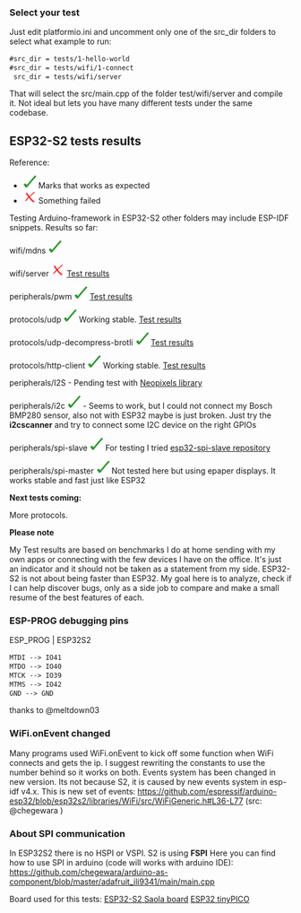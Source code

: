 ### Select your test

Just edit platformio.ini and uncomment only one of the src_dir folders to select what example to run:

    #src_dir = tests/1-hello-world
    #src_dir = tests/wifi/1-connect
     src_dir = tests/wifi/server

That will select the src/main.cpp of the folder test/wifi/server and compile it. Not ideal but lets you have many different tests under the same codebase.

## ESP32-S2 tests results

Reference: 
  * ![Works](/svg/ok.svg) Marks that works as expected 
  * ![Fails](/svg/no.svg) Something failed

Testing Arduino-framework in ESP32-S2 other folders may include ESP-IDF snippets. Results so far:

wifi/mdns  ![Works](/svg/ok.svg)

wifi/server  ![Not stable](/svg/no.svg) [Test results](/tests/wifi/server/Test-results.txt)

peripherals/pwm  ![Works](/svg/ok.svg) [Test results](/tests/peripherals/pwm/Test-results.txt)

protocols/udp ![Works](/svg/ok.svg) Working stable. [Test results](/tests/protocols/udp/Test-results.txt)

protocols/udp-decompress-brotli ![Works](/svg/ok.svg) [Test results](/tests/protocols/udp-decompress-brotli/Test-results.txt)

protocols/http-client ![Works](/svg/ok.svg) Working stable. [Test results](/tests/protocols/http-client/Test-results.txt)

peripherals/I2S  - Pending test with [Neopixels library](https://github.com/martinberlin/Remora/issues/8)

peripherals/i2c ![Works](/svg/ok.svg) - Seems to work, but I could not connect my Bosch BMP280 sensor, also not with ESP32 maybe is just broken. Just try the **i2cscanner** and try to connect some I2C device on the right GPIOs

peripherals/spi-slave ![Works](/svg/ok.svg) For testing I tried [esp32-spi-slave repository](https://github.com/martinberlin/esp32-spi-slave)

peripherals/spi-master ![Works](/svg/ok.svg) Not tested here but using epaper displays. It works stable and fast just like ESP32


**Next tests coming:**

More protocols.

**Please note**

My Test results are based on benchmarks I do at home sending with my own apps or connecting with the few devices I have on the office. It's just an indicator and it should not be taken as a statement from my side.
ESP32-S2 is not about being faster than ESP32. My goal here is to analyze, check if I can help discover bugs, only as a side job to compare and make a small resume of the best features of each. 


### ESP-PROG debugging pins

ESP_PROG | ESP32S2

    MTDI --> IO41
    MTDO --> IO40
    MTCK --> IO39
    MTMS --> IO42
    GND --> GND

thanks to @meltdown03

### WiFi.onEvent changed

Many programs used WiFi.onEvent to kick off some function when WiFi connects and gets the ip. I suggest rewriting the constants to use the number behind so it works on both.
Events system has been changed in new version. Its not because S2, it is caused by new events system in esp-idf v4.x.
This is new set of events:
https://github.com/espressif/arduino-esp32/blob/esp32s2/libraries/WiFi/src/WiFiGeneric.h#L36-L77 (src: @chegewara )

### About SPI communication

In ESP32S2 there is no HSPI or VSPI. S2 is using **FSPI** 
Here you can find how to use SPI in arduino (code will works with arduino IDE):
https://github.com/chegewara/arduino-as-component/blob/master/adafruit_ili9341/main/main.cpp


Board used for this tests:
[ESP32-S2 Saola board](https://twitter.com/martinfasani/status/1266352305575727105)
[ESP32 tinyPICO](https://www.tinypico.com)
